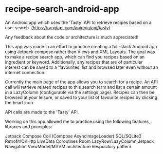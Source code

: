 # recipe-search-android-app

An Android app which uses the 'Tasty' API to retrieve recipes based on a user search.
(https://rapidapi.com/apidojo/api/tasty)

Any feedback about the code or architecture is much appreciated!

This app was made in an effort to practice creating a full-stack Android app using Jetpack compose rather than Views and XML Layouts. The goal was to make a recipe search app, which can find you recipes based on an ingredient or keyword. Additionally, any recipes that are of particular interest can be saved to a 'favourites' list and browsed later even without an internet connection.

Currently the main page of the app allows you to search for a recipe. An API call will retrieve related recipes to this search term and list a certain amount in a LazyColumn (configurable via the settings page). Recipes can then be browsed at your leisure, or saved to your list of favourite recipes by clicking the heart icon.

API calls are made to the 'Tasty' API.

Working on this app allowed me to practice using the following features, libraries and principles:

Jetpack Compose
Coil (Compose AsyncImageLoader)
SQL/SQLite3
Retrofit/OKHttp
LiveData
Coroutines
Room
LazyRow/LazyColumn
Jetpack Navigation
ViewModel/MVVM architecture
Respository pattern
